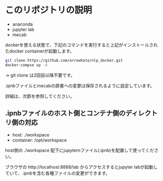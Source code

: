 # このリポジトリの説明
- anaconda
- jupyter lab
- mecab

dockerを使える状態で、下記のコマンドを実行すると上記がインストールされたdocker containerが起動します。

```bash
git clone https://github.com/arrowkato/nlp_docker.git 
docker-compse up -d 
```
→ git clone は2回目以降不要です。

 .ipnbファイルとmecabの辞書への変更は保存されるように設定しています。

詳細は、次節を参照してください。

## .ipnbファイルのホスト側とコンテナ側のディレクトリ側の対応

- host: ./workspace
- container: /opt/workspace

host側の ./workspace 配下にjupyternファイル(.ipnb)を配置して使ってください。  

ブラウザの http://localhost:8888/lab からアクセスするとjupyter labが起動していて、.ipnbを含む各種ファイルの変更ができます。





